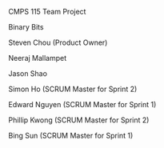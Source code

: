 CMPS 115 Team Project

Binary Bits

Steven Chou       (Product Owner)

Neeraj Mallampet

Jason Shao

Simon Ho          (SCRUM Master for Sprint 2)

Edward Nguyen     (SCRUM Master for Sprint 1)

Phillip Kwong     (SCRUM Master for Sprint 2)

Bing Sun          (SCRUM Master for Sprint 1)
